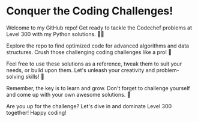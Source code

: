 # Conquer the Coding Challenges!

Welcome to my GitHub repo! Get ready to tackle the Codechef problems at Level 300 with my Python solutions. 🚀🐍

Explore the repo to find optimized code for advanced algorithms and data structures. Crush those challenging coding challenges like a pro! 💪

Feel free to use these solutions as a reference, tweak them to suit your needs, or build upon them. Let's unleash your creativity and problem-solving skills! 🎨

Remember, the key is to learn and grow. Don't forget to challenge yourself and come up with your own awesome solutions. 🥷

Are you up for the challenge? Let's dive in and dominate Level 300 together! Happy coding! 
